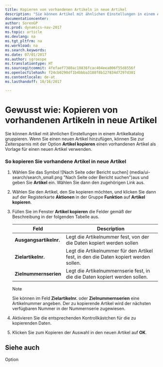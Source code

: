 ```yaml
---
title: Kopieren von vorhandenen Artikeln in neue Artikel
description: "Sie können Artikel mit ähnlichen Einstellungen in einem Artikelkatalog gruppieren. Wenn Sie einen neuen Artikel hinzufügen, können Sie zur Zeitersparnis mit der Option **Artikel kopieren** einen vorhandenen Artikel als Vorlage für einen neuen Artikel verwenden."
documentationcenter: 
author: SorenGP
ms.prod: dynamics-nav-2017
ms.topic: article
ms.devlang: na
ms.tgt_pltfrm: na
ms.workload: na
ms.search.keywords: 
ms.date: 07/01/2017
ms.author: sgroespe
ms.translationtype: HT
ms.sourcegitcommit: 4fefaef7380ac10836fcac404eea006f55d8556f
ms.openlocfilehash: f24cb0290df1b4bbba3188f8b127834d7297d381
ms.contentlocale: de-at
ms.lasthandoff: 10/16/2017

---
```

# <a name="how-to-copy-existing-items-to-new-items"></a>Gewusst wie: Kopieren von vorhandenen Artikeln in neue Artikel
Sie können Artikel mit ähnlichen Einstellungen in einem Artikelkatalog gruppieren. Wenn Sie einen neuen Artikel hinzufügen, können Sie zur Zeitersparnis mit der Option **Artikel kopieren** einen vorhandenen Artikel als Vorlage für einen neuen Artikel verwenden.  
  
### <a name="to-copy-existing-items-to-new-items"></a>So kopieren Sie vorhandene Artikel in neue Artikel  
  
1.  Wählen Sie das Symbol ![Nach Seite oder Bericht suchen] (media/ui-search/search_small.png "Nach Seite oder Bericht suchen")aus und geben Sie **Artikel** ein. Wählen Sie dann den zugehörigen Link aus.  
  
2.  Wählen Sie den Artikel, den Sie kopieren möchten, und klicken Sie dann auf der Registerkarte **Aktionen** in der Gruppe **Funktion** auf **Artikel kopieren**.  
  
3.  Füllen Sie im Fenster **Artikel kopieren** die Felder gemäß der Beschreibung in der folgenden Tabelle aus.  
  
    |Feld|Description|  
    |---------------------------------|---------------------------------------|  
    |**Ausgangsartikelnr.**|Legt die Artikelnummer fest, von der die Daten kopiert werden sollen|  
    |**Zielartikelnr.**|Legt die Artikelnummer für den Artikel fest, in den die Daten kopiert werden sollen.|  
    |**Zielnummernserien**|Legt die Artikelnummernserie fest, in die die Daten kopiert werden sollen.|  
  
    > [!NOTE]  
    >  Sie können im Feld **Zielartikelnr.** oder **Zielnummernserien** eine Artikelnummer angeben. Der zu kopierende Artikel wird der nächsten verfügbaren Nummer in der Nummernserie zugewiesen.  
  
4.  Aktivieren Sie die entsprechenden Kontrollkästchen für die zu kopierenden Daten.  
  
5.  Klicken Sie zum Kopieren der Auswahl in den neuen Artikel auf **OK**.  
  
## <a name="see-also"></a>Siehe auch  
 Option
